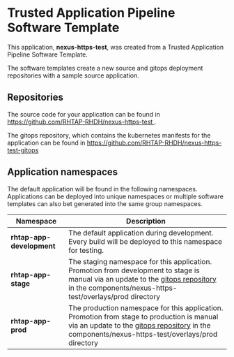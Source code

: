 # Trusted Application Pipeline Software Template

This application, **nexus-https-test**, was created from a Trusted Application Pipeline Software Template.

The software templates create a new source and gitops deployment repositories with a sample source application. 

## Repositories

The source code for your application can be found in [https://github.com/RHTAP-RHDH/nexus-https-test ](https://github.com/RHTAP-RHDH/nexus-https-test ).
 
The gitops repository, which contains the kubernetes manifests for the application can be found in 
[https://github.com/RHTAP-RHDH/nexus-https-test-gitops ](https://github.com/RHTAP-RHDH/nexus-https-test-gitops ) 

## Application namespaces 

The default application will be found in the following namespaces. Applications can be deployed into unique namespaces or multiple software templates can also bet generated into the same group namespaces.  

|  Namespace   |  Description   |  
| -------- | -------- |   
| **rhtap-app-development** | The default application during development. Every build will be deployed to this namespace for testing. | 
| **rhtap-app-stage** | The staging namespace for this application. Promotion from development to stage is manual via an update to the [gitops repository](https://github.com/RHTAP-RHDH/nexus-https-test-gitops ) in the components/nexus-https-test/overlays/prod directory |  
| **rhtap-app-prod** | The production namespace for this application. Promotion from stage to production is manual via an update to the [gitops repository](https://github.com/RHTAP-RHDH/nexus-https-test-gitops ) in the components/nexus-https-test/overlays/prod directory | 